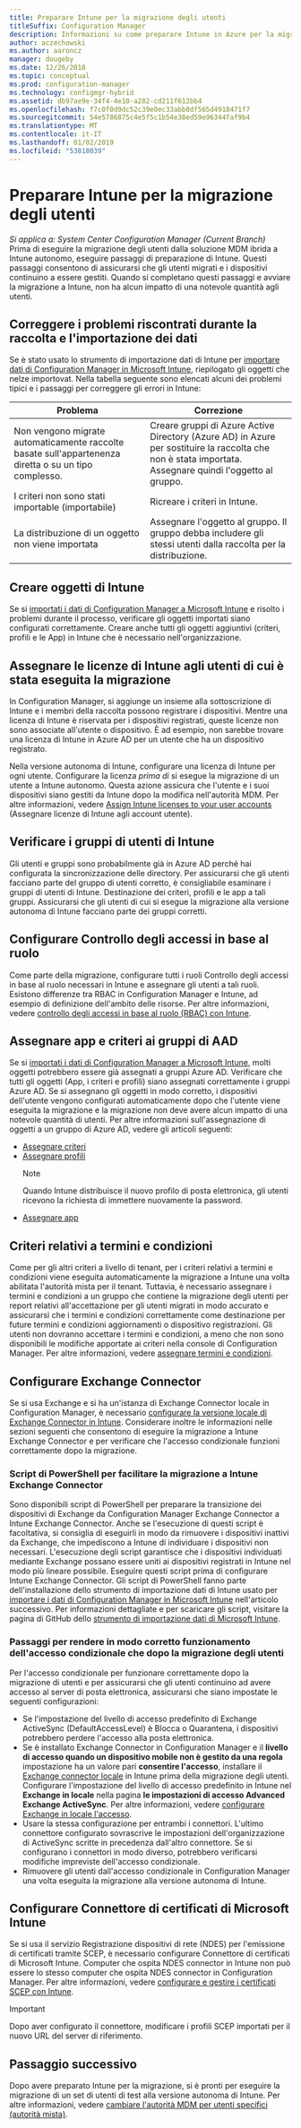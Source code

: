 ```yaml
---
title: Preparare Intune per la migrazione degli utenti
titleSuffix: Configuration Manager
description: Informazioni su come preparare Intune in Azure per la migrazione degli utenti dalla soluzione MDM ibrida.
author: aczechowski
ms.author: aaroncz
manager: dougeby
ms.date: 12/26/2018
ms.topic: conceptual
ms.prod: configuration-manager
ms.technology: configmgr-hybrid
ms.assetid: db97ae9e-34f4-4e10-a282-cd211f612bb4
ms.openlocfilehash: f7c0f0d9dc52c39e0ec33abb8df565d4918471f7
ms.sourcegitcommit: 54e5786875c4e5f5c1b54e38ed59e96344faf9b4
ms.translationtype: MT
ms.contentlocale: it-IT
ms.lasthandoff: 01/02/2019
ms.locfileid: "53818039"
---
```

# <a name="prepare-intune-for-user-migration"></a>Preparare Intune per la migrazione degli utenti 

*Si applica a: System Center Configuration Manager (Current Branch)*    
Prima di eseguire la migrazione degli utenti dalla soluzione MDM ibrida a Intune autonomo, eseguire passaggi di preparazione di Intune. Questi passaggi consentono di assicurarsi che gli utenti migrati e i dispositivi continuino a essere gestiti. Quando si completano questi passaggi e avviare la migrazione a Intune, non ha alcun impatto di una notevole quantità agli utenti.  

## <a name="fix-issues-found-during-data-collection-and-import"></a>Correggere i problemi riscontrati durante la raccolta e l'importazione dei dati
Se è stato usato lo strumento di importazione dati di Intune per [importare dati di Configuration Manager in Microsoft Intune](migrate-import-data.md), riepilogato gli oggetti che nelze importovat. Nella tabella seguente sono elencati alcuni dei problemi tipici e i passaggi per correggere gli errori in Intune: 

|Problema  |Correzione  |
|---------|---------|
|Non vengono migrate automaticamente raccolte basate sull'appartenenza diretta o su un tipo complesso.|Creare gruppi di Azure Active Directory (Azure AD) in Azure per sostituire la raccolta che non è stata importata. Assegnare quindi l'oggetto al gruppo.|
|I criteri non sono stati importable (importabile) |Ricreare i criteri in Intune.|
|La distribuzione di un oggetto non viene importata|Assegnare l'oggetto al gruppo. Il gruppo debba includere gli stessi utenti dalla raccolta per la distribuzione.|

## <a name="create-intune-objects"></a>Creare oggetti di Intune 
Se si [importati i dati di Configuration Manager a Microsoft Intune](migrate-import-data.md) e risolto i problemi durante il processo, verificare gli oggetti importati siano configurati correttamente. Creare anche tutti gli oggetti aggiuntivi (criteri, profili e le App) in Intune che è necessario nell'organizzazione. 

## <a name="assign-intune-licenses-to-migrated-users"></a>Assegnare le licenze di Intune agli utenti di cui è stata eseguita la migrazione
In Configuration Manager, si aggiunge un insieme alla sottoscrizione di Intune e i membri della raccolta possono registrare i dispositivi. Mentre una licenza di Intune è riservata per i dispositivi registrati, queste licenze non sono associate all'utente o dispositivo. È ad esempio, non sarebbe trovare una licenza di Intune in Azure AD per un utente che ha un dispositivo registrato. 

Nella versione autonoma di Intune, configurare una licenza di Intune per ogni utente. Configurare la licenza *prima di* si esegue la migrazione di un utente a Intune autonomo. Questa azione assicura che l'utente e i suoi dispositivi siano gestiti da Intune dopo la modifica nell'autorità MDM. Per altre informazioni, vedere [Assign Intune licenses to your user accounts](https://docs.microsoft.com/intune/licenses-assign) (Assegnare licenze di Intune agli account utente). 

## <a name="verify-intune-user-groups"></a>Verificare i gruppi di utenti di Intune
Gli utenti e gruppi sono probabilmente già in Azure AD perché hai configurata la sincronizzazione delle directory. Per assicurarsi che gli utenti facciano parte del gruppo di utenti corretto, è consigliabile esaminare i gruppi di utenti di Intune. Destinazione dei criteri, profili e le app a tali gruppi. Assicurarsi che gli utenti di cui si esegue la migrazione alla versione autonoma di Intune facciano parte dei gruppi corretti. 

## <a name="configure-role-based-administration-control-rbac"></a>Configurare Controllo degli accessi in base al ruolo
Come parte della migrazione, configurare tutti i ruoli Controllo degli accessi in base al ruolo necessari in Intune e assegnare gli utenti a tali ruoli. Esistono differenze tra RBAC in Configuration Manager e Intune, ad esempio di definizione dell'ambito delle risorse. Per altre informazioni, vedere [controllo degli accessi in base al ruolo (RBAC) con Intune](https://docs.microsoft.com/intune/role-based-access-control).

## <a name="assign-apps-and-policies-to-aad-groups"></a>Assegnare app e criteri ai gruppi di AAD
Se si [importati i dati di Configuration Manager a Microsoft Intune](migrate-import-data.md), molti oggetti potrebbero essere già assegnati a gruppi Azure AD. Verificare che tutti gli oggetti (App, i criteri e profili) siano assegnati correttamente i gruppi Azure AD. Se si assegnano gli oggetti in modo corretto, i dispositivi dell'utente vengono configurati automaticamente dopo che l'utente viene eseguita la migrazione e la migrazione non deve avere alcun impatto di una notevole quantità di utenti. Per altre informazioni sull'assegnazione di oggetti a un gruppo di Azure AD, vedere gli articoli seguenti: 
- [Assegnare criteri](https://docs.microsoft.com/intune/get-started-policies)  
- [Assegnare profili](https://docs.microsoft.com/intune/device-profile-assign)  
    > [!NOTE]  
    > Quando Intune distribuisce il nuovo profilo di posta elettronica, gli utenti ricevono la richiesta di immettere nuovamente la password.  
- [Assegnare app](https://docs.microsoft.com/intune/get-started-apps) 

## <a name="terms-and-conditions-policy"></a>Criteri relativi a termini e condizioni
Come per gli altri criteri a livello di tenant, per i criteri relativi a termini e condizioni viene eseguita automaticamente la migrazione a Intune una volta abilitata l'autorità mista per il tenant.  Tuttavia, è necessario assegnare i termini e condizioni a un gruppo che contiene la migrazione degli utenti per report relativi all'accettazione per gli utenti migrati in modo accurato e assicurarsi che i termini e condizioni correttamente come destinazione per future termini e condizioni aggiornamenti o dispositivo registrazioni. Gli utenti non dovranno accettare i termini e condizioni, a meno che non sono disponibili le modifiche apportate ai criteri nella console di Configuration Manager. Per altre informazioni, vedere [assegnare termini e condizioni](https://docs.microsoft.com/intune/terms-and-conditions-create#assign-terms-and-conditions).

## <a name="configure-the-exchange-connector"></a>Configurare Exchange Connector
Se si usa Exchange e si ha un'istanza di Exchange Connector locale in Configuration Manager, è necessario [configurare la versione locale di Exchange Connector in Intune](https://docs.microsoft.com/intune/exchange-connector-install). Considerare inoltre le informazioni nelle sezioni seguenti che consentono di eseguire la migrazione a Intune Exchange Connector e per verificare che l'accesso condizionale funzioni correttamente dopo la migrazione.

### <a name="powershell-scripts-to-help-you-migrate-to-the-intune-exchange-connector"></a>Script di PowerShell per facilitare la migrazione a Intune Exchange Connector 
Sono disponibili script di PowerShell per preparare la transizione dei dispositivi di Exchange da Configuration Manager Exchange Connector a Intune Exchange Connector. Anche se l'esecuzione di questi script è facoltativa, si consiglia di eseguirli in modo da rimuovere i dispositivi inattivi da Exchange, che impediscono a Intune di individuare i dispositivi non necessari. L'esecuzione degli script garantisce che i dispositivi individuati mediante Exchange possano essere uniti ai dispositivi registrati in Intune nel modo più lineare possibile. Eseguire questi script prima di configurare Intune Exchange Connector. Gli script di PowerShell fanno parte dell'installazione dello strumento di importazione dati di Intune usato per [importare i dati di Configuration Manager in Microsoft Intune](migrate-import-data.md) nell'articolo successivo. Per informazioni dettagliate e per scaricare gli script, visitare la pagina di GitHub dello [strumento di importazione dati di Microsoft Intune](https://github.com/ConfigMgrTools/Intune-Data-Importer).

### <a name="steps-to-make-sure-conditional-access-works-properly-after-user-migration"></a>Passaggi per rendere in modo corretto funzionamento dell'accesso condizionale che dopo la migrazione degli utenti
Per l'accesso condizionale per funzionare correttamente dopo la migrazione di utenti e per assicurarsi che gli utenti continuino ad avere accesso al server di posta elettronica, assicurarsi che siano impostate le seguenti configurazioni:
- Se l'impostazione del livello di accesso predefinito di Exchange ActiveSync (DefaultAccessLevel) è Blocca o Quarantena, i dispositivi potrebbero perdere l'accesso alla posta elettronica. 
- Se è installato Exchange Connector in Configuration Manager e il **livello di accesso quando un dispositivo mobile non è gestito da una regola** impostazione ha un valore pari **consentire l'accesso**, installare il [ Exchange connector locale](https://docs.microsoft.com/intune/conditional-access-exchange-create#configure-exchange-on-premises-access) in Intune prima della migrazione degli utenti. Configurare l'impostazione del livello di accesso predefinito in Intune nel **Exchange in locale** nella pagina **le impostazioni di accesso Advanced Exchange ActiveSync**. Per altre informazioni, vedere [configurare Exchange in locale l'accesso](https://docs.microsoft.com/intune/conditional-access-exchange-create#configure-exchange-on-premises-access).
- Usare la stessa configurazione per entrambi i connettori. L'ultimo connettore configurato sovrascrive le impostazioni dell'organizzazione di ActiveSync scritte in precedenza dall'altro connettore. Se si configurano i connettori in modo diverso, potrebbero verificarsi modifiche impreviste dell'accesso condizionale.
- Rimuovere gli utenti dall'accesso condizionale in Configuration Manager una volta eseguita la migrazione alla versione autonoma di Intune.

## <a name="configure-the-microsoft-intune-certificate-connector"></a>Configurare Connettore di certificati di Microsoft Intune
Se si usa il servizio Registrazione dispositivi di rete (NDES) per l'emissione di certificati tramite SCEP, è necessario configurare Connettore di certificati di Microsoft Intune. Computer che ospita NDES connector in Intune non può essere lo stesso computer che ospita NDES connector in Configuration Manager. Per altre informazioni, vedere [configurare e gestire i certificati SCEP con Intune](https://docs.microsoft.com/intune/certificates-scep-configure). 

> [!Important]    
> Dopo aver configurato il connettore, modificare i profili SCEP importati per il nuovo URL del server di riferimento.

## <a name="next-step"></a>Passaggio successivo
Dopo avere preparato Intune per la migrazione, si è pronti per eseguire la migrazione di un set di utenti di test alla versione autonoma di Intune. Per altre informazioni, vedere [cambiare l'autorità MDM per utenti specifici (autorità mista)](migrate-mixed-authority.md).


